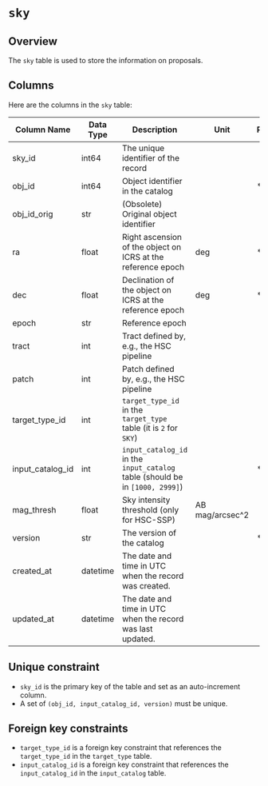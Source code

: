 # `sky`

## Overview

The `sky` table is used to store the information on proposals.

## Columns

Here are the columns in the `sky` table:

| Column Name      | Data Type | Description                                                                   | Unit            | Required | Default |
|------------------|-----------|-------------------------------------------------------------------------------|-----------------|----------|---------|
| sky_id           | int64     | The unique identifier of the record                                           |                 |          |         |
| obj_id           | int64     | Object identifier in the catalog                                              |                 | *        |         |
| obj_id_orig      | str       | (Obsolete) Original object identifier                                         |                 |          |         |
| ra               | float     | Right ascension of the object on ICRS at the reference epoch                  | deg             | *        |         |
| dec              | float     | Declination of the object on ICRS at the reference epoch                      | deg             | *        |         |
| epoch            | str       | Reference epoch                                                               |                 |          | J2000.0 |
| tract            | int       | Tract defined by, e.g., the HSC pipeline                                      |                 |          |         |
| patch            | int       | Patch defined by, e.g., the HSC pipeline                                      |                 |          |         |
| target_type_id   | int       | `target_type_id` in the `target_type` table (it is `2` for `SKY`)             |                 |          | 2       |
| input_catalog_id | int       | `input_catalog_id` in the `input_catalog` table (should be in `[1000, 2999]`) |                 | *        |         |
| mag_thresh       | float     | Sky intensity threshold (only for HSC-SSP)                                    | AB mag/arcsec^2 |          |         |
| version          | str       | The version of the catalog                                                    |                 | *        |         |
| created_at       | datetime  | The date and time in UTC when the record was created.                         |                 |          |         |
| updated_at       | datetime  | The date and time in UTC when the record was last updated.                    |                 |          |         |

[^1]: Required when inserted by using [command line tools](../cli_tools.md), `pfs_targetdb_insert` and `pfs_targetdb_update`, or equivalent functions.

## Unique constraint

- `sky_id` is the primary key of the table and set as an auto-increment column.
- A set of `(obj_id, input_catalog_id, version)` must be unique.

## Foreign key constraints

- `target_type_id` is a foreign key constraint that references the `target_type_id` in the `target_type` table.
- `input_catalog_id` is a foreign key constraint that references the `input_catalog_id` in the `input_catalog` table.

